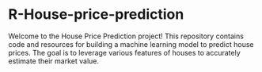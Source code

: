 # R-House-price-prediction
Welcome to the House Price Prediction project! This repository contains code and resources for building a machine learning model to predict house prices. The goal is to leverage various features of houses to accurately estimate their market value.
